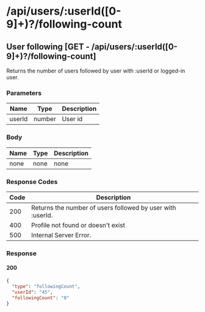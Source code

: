 # /api/users/:userId([0-9]+)?/following-count

## User following [GET - /api/users/:userId([0-9]+)?/following-count]

Returns the number of users followed by user with :userId or logged-in user.

### Parameters

| Name   | Type   | Description |
|--------|--------|-------------|
| userId | number | User id     |

### Body

| Name | Type | Description |
|------|------|-------------|
| none | none | none        |

### Response Codes

| Code | Description                                                |
|------|------------------------------------------------------------|
| 200  | Returns the number of users followed by user with :userId. |
| 400  | Profile not found or doesn't exist                         |
| 500  | Internal Server Error.                                     |

### Response

#### 200

```json
{
  "type": "followingCount",
  "userId": "45",
  "followingCount": "0"
}
```
